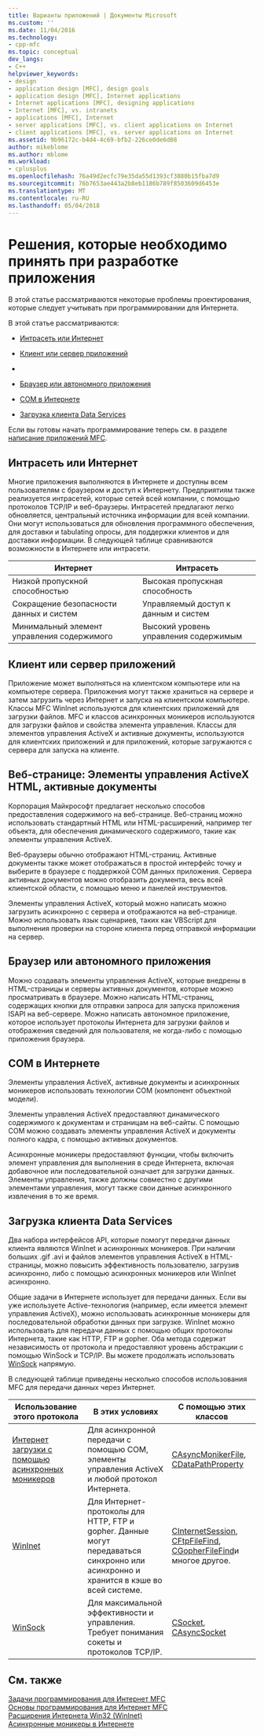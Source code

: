 ```yaml
---
title: Варианты приложений | Документы Microsoft
ms.custom: ''
ms.date: 11/04/2016
ms.technology:
- cpp-mfc
ms.topic: conceptual
dev_langs:
- C++
helpviewer_keywords:
- design
- application design [MFC], design goals
- application design [MFC], Internet applications
- Internet applications [MFC], designing applications
- Internet [MFC], vs. intranets
- applications [MFC], Internet
- server applications [MFC], vs. client applications on Internet
- client applications [MFC], vs. server applications on Internet
ms.assetid: 9b96172c-b4d4-4c69-bfb2-226ce0de6d08
author: mikeblome
ms.author: mblome
ms.workload:
- cplusplus
ms.openlocfilehash: 76a49d2ecfc79e35da55d1393cf3880b15fba7d9
ms.sourcegitcommit: 76b7653ae443a2b8eb1186b789f8503609d6453e
ms.translationtype: MT
ms.contentlocale: ru-RU
ms.lasthandoff: 05/04/2018
---
```

# <a name="application-design-choices"></a>Решения, которые необходимо принять при разработке приложения
В этой статье рассматриваются некоторые проблемы проектирования, которые следует учитывать при программировании для Интернета.  
  
 В этой статье рассматриваются:  
  
-   [Интрасеть или Интернет](#_core_intranet_versus_internet)  
  
-   [Клиент или сервер приложений](#_core_client_or_server_application)  
  
-   [](#_core_the_web_page)  
  
-   [Браузер или автономного приложения](#_core_browser_or_standalone)  
  
-   [COM в Интернете](#_core_com_on_the_internet)  
  
-   [Загрузка клиента Data Services](#_core_client_data_download_services)  
  
 Если вы готовы начать программирование теперь см. в разделе [написание приложений MFC](../mfc/writing-mfc-applications.md).  
  
##  <a name="_core_intranet_versus_internet"></a> Интрасеть или Интернет  
 Многие приложения выполняются в Интернете и доступны всем пользователям с браузером и доступ к Интернету. Предприятиям также реализуется интрасетей, которые сетей всей компании, с помощью протоколов TCP/IP и веб-браузеры. Интрасетей предлагают легко обновляется, центральный источника информации для всей компании. Они могут использоваться для обновления программного обеспечения, для доставки и tabulating опросы, для поддержки клиентов и для доставки информации. В следующей таблице сравниваются возможности в Интернете или интрасети.  
  
|Интернет|Интрасеть|  
|--------------|--------------|  
|Низкой пропускной способностью|Высокая пропускная способность|  
|Сокращение безопасности данных и систем|Управляемый доступ к данным и систем|  
|Минимальный элемент управления содержимого|Высокий уровень управления содержимым|  
  
##  <a name="_core_client_or_server_application"></a> Клиент или сервер приложений  
 Приложение может выполняться на клиентском компьютере или на компьютере сервера. Приложения могут также храниться на сервере и затем загрузить через Интернет и запуска на клиентском компьютере. Классы MFC WinInet используются для клиентских приложений для загрузки файлов. MFC и классов асинхронных моникеров используются для загрузки файлов и свойства элемента управления. Классы для элементов управления ActiveX и активные документы, используются для клиентских приложений и для приложений, которые загружаются с сервера для запуска на клиенте.  
  
##  <a name="_core_the_web_page"></a> Веб-странице: Элементы управления ActiveX HTML, активные документы  
 Корпорация Майкрософт предлагает несколько способов предоставления содержимого на веб-странице. Веб-страниц можно использовать стандартный HTML или HTML-расширений, например тег объекта, для обеспечения динамического содержимого, такие как элементы управления ActiveX.  
  
 Веб-браузеры обычно отображают HTML-страниц. Активные документы также может отображаться в простой интерфейс точку и выберите в браузере с поддержкой COM данных приложения. Сервера активных документов можно отобразить документа, весь всей клиентской области, с помощью меню и панелей инструментов.  
  
 Элементы управления ActiveX, который можно написать можно загрузить асинхронно с сервера и отображаются на веб-странице. Можно использовать язык сценариев, таких как VBScript для выполнения проверки на стороне клиента перед отправкой информации на сервер.  
  
##  <a name="_core_browser_or_standalone"></a> Браузер или автономного приложения  
 Можно создавать элементы управления ActiveX, которые внедрены в HTML-страницы и серверы активных документов, которые можно просматривать в браузере. Можно написать HTML-страниц, содержащих кнопки для отправки запроса для запуска приложения ISAPI на веб-сервере. Можно написать автономное приложение, которое использует протоколы Интернета для загрузки файлов и отображения сведений для пользователя, не когда-либо с помощью приложения браузера.  
  
##  <a name="_core_com_on_the_internet"></a> COM в Интернете  
 Элементы управления ActiveX, активные документы и асинхронных моникеров использовать технологии COM (компонент объектной модели).  
  
 Элементы управления ActiveX предоставляют динамического содержимого к документам и страницам на веб-сайты. С помощью COM можно создавать элементы управления ActiveX и документы полного кадра, с помощью активных документов.  
  
 Асинхронные моникеры предоставляют функции, чтобы включить элемент управления для выполнения в среде Интернета, включая добавочное или последовательной означает для загрузки данных. Элементы управления, также должны совместно с другими элементами управления, могут также свои данные асинхронного извлечения в то же время.  
  
##  <a name="_core_client_data_download_services"></a> Загрузка клиента Data Services  
 Два набора интерфейсов API, которые помогут передачи данных клиента являются WinInet и асинхронных моникеров. При наличии больших .gif .avi и файлов элементов управления ActiveX в HTML-страницы, можно повысить эффективность пользователю, загрузив асинхронно, либо с помощью асинхронных моникеров или WinInet асинхронно.  
  
 Общие задачи в Интернете использует для передачи данных. Если вы уже используете Active-технология (например, если имеется элемент управления ActiveX), можно использовать асинхронные моникеры для последовательной обработки данных при загрузке. WinInet можно использовать для передачи данных с помощью общих протоколы Интернета, такие как HTTP, FTP и gopher. Оба метода содержат независимость от протокола и предоставляют уровень абстракции с помощью WinSock и TCP/IP. Вы можете продолжать использовать [WinSock](../mfc/windows-sockets-in-mfc.md) напрямую.  
  
 В следующей таблице приведены несколько способов использования MFC для передачи данных через Интернет.  
  
|Использование этого протокола|В этих условиях|С помощью этих классов|  
|-----------------------|----------------------------|-------------------------|  
|[Интернет загрузки с помощью асинхронных моникеров](../mfc/asynchronous-monikers-on-the-internet.md)|Для асинхронной передачи с помощью COM, элементы управления ActiveX и любой протокол Интернета.|[CAsyncMonikerFile](../mfc/reference/casyncmonikerfile-class.md), [CDataPathProperty](../mfc/reference/cdatapathproperty-class.md)|  
|[WinInet](../mfc/win32-internet-extensions-wininet.md)|Для Интернет-протоколы для HTTP, FTP и gopher. Данные могут передаваться синхронно или асинхронно и хранится в кэше во всей системе.|[CInternetSession](../mfc/reference/cinternetsession-class.md), [CFtpFileFind](../mfc/reference/cftpfilefind-class.md), [CGopherFileFind](../mfc/reference/cgopherfilefind-class.md)и многое другое.|  
|[WinSock](../mfc/windows-sockets-in-mfc.md)|Для максимальной эффективности и управления. Требует понимания сокеты и протоколов TCP/IP.|[CSocket](../mfc/reference/csocket-class.md), [CAsyncSocket](../mfc/reference/casyncsocket-class.md)|  
  
## <a name="see-also"></a>См. также  
 [Задачи программирования для Интернет MFC](../mfc/mfc-internet-programming-tasks.md)   
 [Основы программирования для Интернет MFC](../mfc/mfc-internet-programming-basics.md)   
 [Расширения Интернета Win32 (WinInet)](../mfc/win32-internet-extensions-wininet.md)   
 [Асинхронные моникеры в Интернете](../mfc/asynchronous-monikers-on-the-internet.md)

